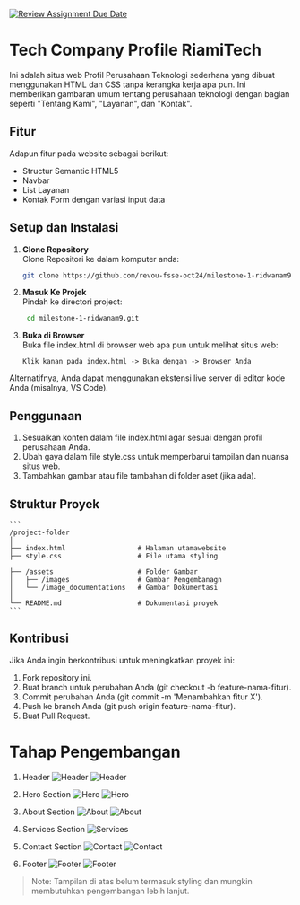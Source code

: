 [![Review Assignment Due Date](https://classroom.github.com/assets/deadline-readme-button-22041afd0340ce965d47ae6ef1cefeee28c7c493a6346c4f15d667ab976d596c.svg)](https://classroom.github.com/a/dyiPpHu0)


# Tech Company Profile RiamiTech

Ini adalah situs web Profil Perusahaan Teknologi sederhana yang dibuat menggunakan HTML dan CSS tanpa kerangka kerja apa pun. Ini memberikan gambaran umum tentang perusahaan teknologi dengan bagian seperti "Tentang Kami", "Layanan", dan "Kontak".

## Fitur

Adapun fitur pada website sebagai berikut:

- Structur Semantic HTML5
- Navbar
- List Layanan
- Kontak Form dengan variasi input data

## Setup dan Instalasi

1. **Clone Repository**  
   Clone Repositori ke dalam komputer anda:  
   ```bash  
   git clone https://github.com/revou-fsse-oct24/milestone-1-ridwanam9.git   
2. **Masuk Ke Projek**  
   Pindah ke directori project:  
   ```bash  
    cd milestone-1-ridwanam9.git   

3. **Buka di Browser**  
   Buka file index.html di browser web apa pun untuk melihat situs web:  
    ```plaintext
    Klik kanan pada index.html -> Buka dengan -> Browser Anda 

Alternatifnya, Anda dapat menggunakan ekstensi live server di editor kode Anda (misalnya, VS Code).

## Penggunaan

1. Sesuaikan konten dalam file index.html agar sesuai dengan profil perusahaan Anda.
2. Ubah gaya dalam file style.css untuk memperbarui tampilan dan nuansa situs web.
3. Tambahkan gambar atau file tambahan di folder aset (jika ada).

## Struktur Proyek

    ```
    /project-folder
    │
    ├── index.html                  # Halaman utamawebsite
    ├── style.css                   # File utama styling

    ├── /assets                     # Folder Gambar 
    │   ├── /images                 # Gambar Pengembanagn
    │   └── /image_documentations   # Gambar Dokumentasi
    │
    └── README.md                   # Dokumentasi proyek
    ```


## Kontribusi

Jika Anda ingin berkontribusi untuk meningkatkan proyek ini:

1. Fork repository ini.
2. Buat branch untuk perubahan Anda (git checkout -b feature-nama-fitur).
3. Commit perubahan Anda (git commit -m 'Menambahkan fitur X').
4. Push ke branch Anda (git push origin feature-nama-fitur).
5. Buat Pull Request.


# Tahap Pengembangan

1. Header
![Header](assets/images/header_code.png)
![Header](assets/images/header.png)


2. Hero Section
![Hero](assets/images/herocode.png)
![Hero](assets/images/hero.png)

3. About Section
![About](assets/images/aboutcode.png)
![About](assets/images/about.png)

4. Services Section
![Services](assets/images/servicescode.png)

5. Contact Section
![Contact](assets/images/contactcode.png)
![Contact](assets/images/contact.png)

6. Footer
![Footer](assets/images/footercode.png)
![Footer](assets/images/footer.png)

> Note: Tampilan di atas belum termasuk styling dan mungkin membutuhkan pengembangan lebih lanjut.

